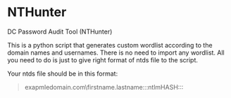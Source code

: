 # NTHunter
DC Password Audit Tool (NTHunter)

This is a python script that generates custom wordlist according to the domain names and usernames. There is no need to import any wordlist. All you need to do is just to give right format of ntds file to the script. 

Your ntds file should be in this format:
>exapmledomain.com\firstname.lastname:::ntlmHASH::: 

